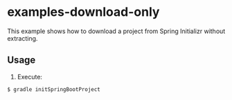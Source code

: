 # examples-download-only

This example shows how to download a project from Spring Initializr without extracting.

## Usage

1. Execute:

```
$ gradle initSpringBootProject
```
